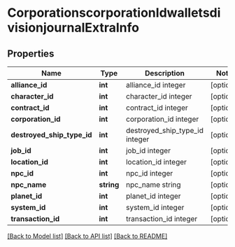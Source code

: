 # CorporationscorporationIdwalletsdivisionjournalExtraInfo

## Properties
Name | Type | Description | Notes
------------ | ------------- | ------------- | -------------
**alliance_id** | **int** | alliance_id integer | [optional] 
**character_id** | **int** | character_id integer | [optional] 
**contract_id** | **int** | contract_id integer | [optional] 
**corporation_id** | **int** | corporation_id integer | [optional] 
**destroyed_ship_type_id** | **int** | destroyed_ship_type_id integer | [optional] 
**job_id** | **int** | job_id integer | [optional] 
**location_id** | **int** | location_id integer | [optional] 
**npc_id** | **int** | npc_id integer | [optional] 
**npc_name** | **string** | npc_name string | [optional] 
**planet_id** | **int** | planet_id integer | [optional] 
**system_id** | **int** | system_id integer | [optional] 
**transaction_id** | **int** | transaction_id integer | [optional] 

[[Back to Model list]](../README.md#documentation-for-models) [[Back to API list]](../README.md#documentation-for-api-endpoints) [[Back to README]](../README.md)


